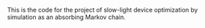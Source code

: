 This is the code for the project of slow-light device optimization by simulation as an absorbing Markov chain.